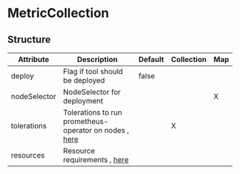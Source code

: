 # MetricCollection 
 

## Structure 
 

| Attribute    | Description                                                                              | Default | Collection | Map  |
| ------------ | ---------------------------------------------------------------------------------------- | ------- | ---------- | ---  |
| deploy       | Flag if tool should be deployed                                                          |  false  |            |      |
| nodeSelector | NodeSelector for deployment                                                              |         |            | X    |
| tolerations  | Tolerations to run prometheus-operator on nodes , [here](k8s/Tolerations/Tolerations.md) |         | X          |      |
| resources    | Resource requirements , [here](k8s/Resources/Resources.md)                               |         |            |      |